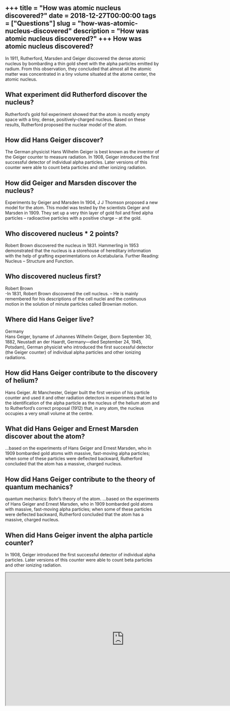 +++
title = "How was atomic nucleus discovered?"
date = 2018-12-27T00:00:00
tags = ["Questions"]
slug = "how-was-atomic-nucleus-discovered"
description = "How was atomic nucleus discovered?"
+++
How was atomic nucleus discovered?
----------------------------------

In 1911, Rutherford, Marsden and Geiger discovered the dense atomic nucleus by bombarding a thin gold sheet with the alpha particles emitted by radium. From this observation, they concluded that almost all the atomic matter was concentrated in a tiny volume situated at the atome center, the atomic nucleus.

What experiment did Rutherford discover the nucleus?
----------------------------------------------------

Rutherford’s gold foil experiment showed that the atom is mostly empty space with a tiny, dense, positively-charged nucleus. Based on these results, Rutherford proposed the nuclear model of the atom.

How did Hans Geiger discover?
-----------------------------

The German physicist Hans Wilhelm Geiger is best known as the inventor of the Geiger counter to measure radiation. In 1908, Geiger introduced the first successful detector of individual alpha particles. Later versions of this counter were able to count beta particles and other ionizing radiation.

How did Geiger and Marsden discover the nucleus?
------------------------------------------------

Experiments by Geiger and Marsden In 1904, J J Thomson proposed a new model for the atom. This model was tested by the scientists Geiger and Marsden in 1909. They set up a very thin layer of gold foil and fired alpha particles – radioactive particles with a positive charge – at the gold.

Who discovered nucleus \* 2 points?
-----------------------------------

Robert Brown discovered the nucleus in 1831. Hammerling in 1953 demonstrated that the nucleus is a storehouse of hereditary information with the help of grafting experimentations on Acetabularia. Further Reading: Nucleus – Structure and Function.

Who discovered nucleus first?
-----------------------------

Robert Brown  
-In 1831, Robert Brown discovered the cell nucleus. – He is mainly remembered for his descriptions of the cell nuclei and the continuous motion in the solution of minute particles called Brownian motion.

Where did Hans Geiger live?
---------------------------

Germany  
Hans Geiger, byname of Johannes Wilhelm Geiger, (born September 30, 1882, Neustadt an der Haardt, Germany—died September 24, 1945, Potsdam), German physicist who introduced the first successful detector (the Geiger counter) of individual alpha particles and other ionizing radiations.

How did Hans Geiger contribute to the discovery of helium?
----------------------------------------------------------

Hans Geiger. At Manchester, Geiger built the first version of his particle counter and used it and other radiation detectors in experiments that led to the identification of the alpha particle as the nucleus of the helium atom and to Rutherford’s correct proposal (1912) that, in any atom, the nucleus occupies a very small volume at the centre.

What did Hans Geiger and Ernest Marsden discover about the atom?
----------------------------------------------------------------

…based on the experiments of Hans Geiger and Ernest Marsden, who in 1909 bombarded gold atoms with massive, fast-moving alpha particles; when some of these particles were deflected backward, Rutherford concluded that the atom has a massive, charged nucleus.

How did Hans Geiger contribute to the theory of quantum mechanics?
------------------------------------------------------------------

quantum mechanics: Bohr’s theory of the atom. …based on the experiments of Hans Geiger and Ernest Marsden, who in 1909 bombarded gold atoms with massive, fast-moving alpha particles; when some of these particles were deflected backward, Rutherford concluded that the atom has a massive, charged nucleus.

When did Hans Geiger invent the alpha particle counter?
-------------------------------------------------------

In 1908, Geiger introduced the first successful detector of individual alpha particles. Later versions of this counter were able to count beta particles and other ionizing radiation.

<iframe allow="accelerometer; autoplay; clipboard-write; encrypted-media; gyroscope; picture-in-picture" allowfullscreen="" class="__youtube_prefs__  epyt-is-override  no-lazyload" data-no-lazy="1" data-origheight="433" data-origwidth="770" data-skipgform_ajax_framebjll="" height="433" id="_ytid_12066" loading="lazy" src="https://www.youtube.com/embed/dNp-vP17asI?enablejsapi=1&autoplay=0&cc_load_policy=0&cc_lang_pref=&iv_load_policy=1&loop=0&modestbranding=0&rel=1&fs=1&playsinline=0&autohide=2&theme=dark&color=red&controls=1&" title="YouTube player" width="770"></iframe>
